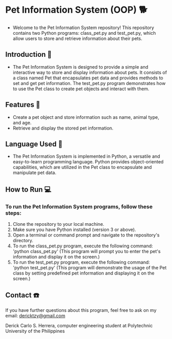 # Pet Information System (OOP) 🐕
- Welcome to the Pet Information System repository! This repository contains two Python programs: class_pet.py and test_pet.py, which allow users to store and retrieve information about their pets.

## Introduction 📢
- The Pet Information System is designed to provide a simple and interactive way to store and display information about pets. It consists of a class named Pet that encapsulates pet data and provides methods to set and get pet information. The test_pet.py program demonstrates how to use the Pet class to create pet objects and interact with them.

## Features 📜
- Create a pet object and store information such as name, animal type, and age.
- Retrieve and display the stored pet information.

## Language Used 🧩
- The Pet Information System is implemented in Python, a versatile and easy-to-learn programming language. Python provides object-oriented capabilities, which are utilized in the Pet class to encapsulate and manipulate pet data.

## How to Run 💻
### To run the Pet Information System programs, follow these steps:
1. Clone the repository to your local machine.
2. Make sure you have Python installed (version 3 or above).
3. Open a terminal or command prompt and navigate to the repository's directory.
4. To run the class_pet.py program, execute the following command: 'python class_pet.py'
(This program will prompt you to enter the pet's information and display it on the screen.)
5. To run the test_pet.py program, execute the following command: 'python test_pet.py'
(This program will demonstrate the usage of the Pet class by setting predefined pet information and displaying it on the screen.)

## Contact ☎️
If you have further questions about this program, feel free to ask on my email: dericktzy@gmail.com

Derick Carlo S. Herrera, computer engineering student at Polytechnic University of the Philippines
